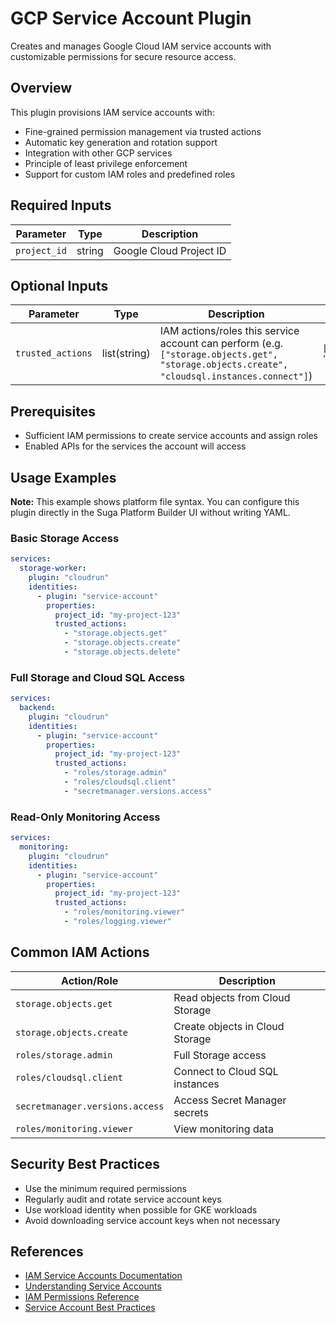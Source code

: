 # GCP Service Account Plugin

Creates and manages Google Cloud IAM service accounts with customizable permissions for secure resource access.

## Overview

This plugin provisions IAM service accounts with:

- Fine-grained permission management via trusted actions
- Automatic key generation and rotation support
- Integration with other GCP services
- Principle of least privilege enforcement
- Support for custom IAM roles and predefined roles

## Required Inputs

| Parameter    | Type   | Description             |
| ------------ | ------ | ----------------------- |
| `project_id` | string | Google Cloud Project ID |

## Optional Inputs

| Parameter         | Type         | Description                                                                                                                                 | Default                                                            |
| ----------------- | ------------ | ------------------------------------------------------------------------------------------------------------------------------------------- | ------------------------------------------------------------------ |
| `trusted_actions` | list(string) | IAM actions/roles this service account can perform (e.g. `["storage.objects.get", "storage.objects.create", "cloudsql.instances.connect"]`) | `["monitoring.timeSeries.create", "resourcemanager.projects.get"]` |

## Prerequisites

- Sufficient IAM permissions to create service accounts and assign roles
- Enabled APIs for the services the account will access

## Usage Examples

**Note:** This example shows platform file syntax. You can configure this plugin directly in the Suga Platform Builder UI without writing YAML.

### Basic Storage Access

```yaml
services:
  storage-worker:
    plugin: "cloudrun"
    identities:
      - plugin: "service-account"
        properties:
          project_id: "my-project-123"
          trusted_actions:
            - "storage.objects.get"
            - "storage.objects.create"
            - "storage.objects.delete"
```

### Full Storage and Cloud SQL Access

```yaml
services:
  backend:
    plugin: "cloudrun"
    identities:
      - plugin: "service-account"
        properties:
          project_id: "my-project-123"
          trusted_actions:
            - "roles/storage.admin"
            - "roles/cloudsql.client"
            - "secretmanager.versions.access"
```

### Read-Only Monitoring Access

```yaml
services:
  monitoring:
    plugin: "cloudrun"
    identities:
      - plugin: "service-account"
        properties:
          project_id: "my-project-123"
          trusted_actions:
            - "roles/monitoring.viewer"
            - "roles/logging.viewer"
```

## Common IAM Actions

| Action/Role                     | Description                     |
| ------------------------------- | ------------------------------- |
| `storage.objects.get`           | Read objects from Cloud Storage |
| `storage.objects.create`        | Create objects in Cloud Storage |
| `roles/storage.admin`           | Full Storage access             |
| `roles/cloudsql.client`         | Connect to Cloud SQL instances  |
| `secretmanager.versions.access` | Access Secret Manager secrets   |
| `roles/monitoring.viewer`       | View monitoring data            |

## Security Best Practices

- Use the minimum required permissions
- Regularly audit and rotate service account keys
- Use workload identity when possible for GKE workloads
- Avoid downloading service account keys when not necessary

## References

- [IAM Service Accounts Documentation](https://cloud.google.com/iam/docs/service-accounts)
- [Understanding Service Accounts](https://cloud.google.com/iam/docs/understanding-service-accounts)
- [IAM Permissions Reference](https://cloud.google.com/iam/docs/permissions-reference)
- [Service Account Best Practices](https://cloud.google.com/iam/docs/best-practices-service-accounts)
